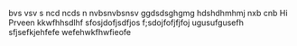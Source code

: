 bvs vsv s
ncd ncds n
nvbsnvbsnsv
ggdsdsghgmg
hdshdhmhmj
nxb cnb
Hi Prveen
kkwfhhsdlhf
sfosjdofjsdfjos
f;sdojfofjfjfoj
ugusufgusefh
sfjsefkjehfefe
wefehwkfhwfieofe
